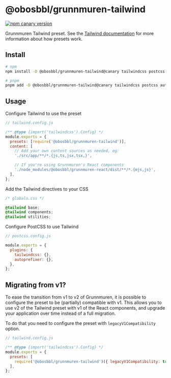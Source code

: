 # @obosbbl/grunnmuren-tailwind

[![npm canary version](https://img.shields.io/npm/v/@obosbbl%2Fgrunnmuren-tailwind/canary.svg)](https://www.npmjs.com/package/@obosbbl/grunnmuren-tailwind)

Grunnmuren Tailwind preset. See the [Tailwind documentation](https://tailwindcss.com/docs/presets) for more information about how presets work.

## Install

```sh
# npm
npm install -D @obosbbl/grunnmuren-tailwind@canary tailwindcss postcss autoprefixer

# pnpm
pnpm add -D @obosbbl/grunnmuren-tailwind@canary tailwindcss postcss autoprefixer
```

## Usage

Configure Tailwind to use the preset

```js
// tailwind.config.js

/** @type {import('tailwindcss').Config} */
module.exports = {
  presets: [require('@obosbbl/grunnmuren-tailwind')],
  content: [
    // Add your own content sources as needed, eg:
    './src/app/**/*.{js,ts,jsx,tsx,}',

    // If you're using Grunnmuren's React components
    './node_modules/@obosbbl/grunnmuren-react/dist/**/*.{mjs,js}',
  ],
};
```

Add the Tailwind directives to your CSS

```css
/* globals.css */

@tailwind base;
@tailwind components;
@tailwind utilities;
```

Configure PostCSS to use Tailwind

```js
// postcss.config.js

module.exports = {
  plugins: {
    tailwindcss: {},
    autoprefixer: {},
  },
};
```

## Migrating from v1?

To ease the transition from v1 to v2 of Grunnmuren, it is possible to configure the preset to be (partially) compatible with v1. This allows you to use v2 of the Tailwind preset with v1 of the React components, and upgrade your application over time instead of a full migration.

To do that you need to configure the preset with `legacyV1Compatibility` option.

```js
// tailwind.config.js

/** @type {import('tailwindcss').Config} */
module.exports = {
  presets: [
    require('@obosbbl/grunnmuren-tailwind')({ legacyV1Compatibility: true }),
  ],
};
```
